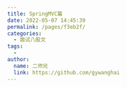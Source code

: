 ```yaml
---
title: SpringMVC篇
date: 2022-05-07 14:45:39
permalink: /pages/f3eb2f/
categories:
  - 面试八股文
tags:
  - 
author: 
  name: 二师兄
  link: https://github.com/gywanghai
---
```

